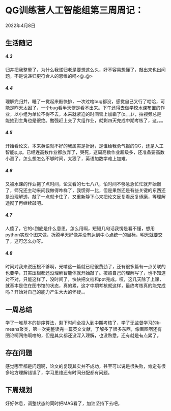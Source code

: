 # QG训练营人工智能组第三周周记：
2022年4月8日

## 生活随记

##### 4.3

归并把我整晕了，为什么我递归老是要想这么久，好不容易想懂了，敲出来也出问题，不是说递归更符合人的思维的吗<@_@>

##### 4.4

理解完归并，睡了一觉起来敲快排，一次过啥bug都没，感觉自己又行了哈哈，可能是昨天太困了，一个bug看半天愣是看不出来。下午还得去做学校水课布置的作业，以小组为单位不得不去，本来就紧迫的时间雪上加霜了(o_ _)ﾉ，拍视频总是能抽到主角也是很绝。勉强赶上交了大组作业，就剩四天完成中期考核了，这。。。

##### 4.5

开始看论文，本来英语就不好的我属实是折磨，是谁给我勇气报的QG，还是人工智能ಥ_ಥ。已经连高数作业都放弃了，哭死，这周高数作业超级多，还准备要高数小测了，怎么想怎么不够时间，太狠了，英语加数学难上加难。

##### 4.6

又被水课的作业拖了点时间，论文看的七七八八，怕时间不够急急忙忙就开始敲了，师兄还主动来问我做得咋样了，我慌得一比，但是果然还是有些关键的东西还是没理解透，敲了一点就卡住了，又重新静下心来把论文反复看反复琢磨，等理解透彻了再继续敲吧。

##### 4.7

人傻了，它的s到底是什么意思，怎么用啊，短短几句话我愣是看不懂，想用python实现个图来做，折腾半天好像并没有达到中心点统一的目标，明天就要交了，这可怎么办呀。

##### 4.8

时间对我来说压根不够啊，光啃这一篇就已经很费劲了，还有很多篇有一点关联的也要学，其实压根都还没理解智能体就开始敲了。按照自己的理解写了，也不知道对不对，只能这样了，没时间了，快快把文档和ppt完成。哎，这几天除了上课，就基本是住在图书馆的状态，真的累，这才中期考核就这样，最终考核真的能完成吗？开始对自己的能力产生大大的怀疑。。

## 一周总结

学了一堆基本的排序算法，剩下时间全投入到中期考核了，学了无监督学习的k-means聚类，第一次完整读完一篇英文文献，了解多了很多东西，像画图啊还有图论啊网络啊啥的，但是其实都还没深入理解，也没熟悉。还有就是有点累了。

## 存在问题

感觉哪里都是问题啊，论文的复现其实并不成功，甚至可以说是很失败，肯定有很多地方理解错误了，学习思维还有时间分配都有问题。

## 下周规划

好好休息，调整状态的同时把MAS看了，加油坚持下去吧。
